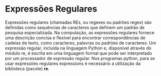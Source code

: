 # Expressões Regulares

Expressões regulares (chamadas REs, ou regexes ou padrões regex) são definidas como sequências de caracteres que definem um padrão de pesquisa especializada. Na computação, as expressões regulares fornece uma descrição concisa e flexível para encontrar correspondências de cadeias de texto, como caracteres, palavras ou padrões de caracteres. Um expressão regular, incluída na linguagem Python e, disponível através do módulo re, é escrita em uma linguagem formal que pode ser interpretado por um processador de expressão regular. 
Nos programas python, para se usar expressões regulares expressions é necessário a utilização da biblioteca (pacote) **re**.   
